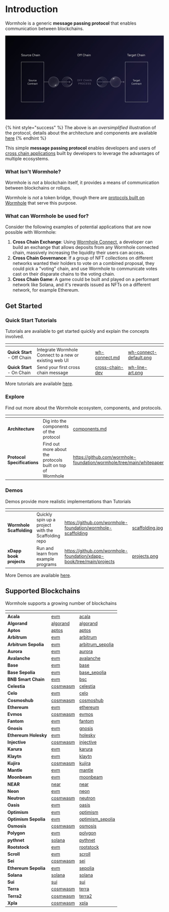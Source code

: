 # Introduction

Wormhole is a generic **message passing protocol** that enables communication between blockchains.

![Overview](.gitbook/assets/oversimplified.jpg)

{% hint style="success" %}
The above is an _oversimplified_ illustration of the protocol, details about the architecture and components are available [here](./reference/components/README.md)
{% endhint %}

This simple **message passing protocol** enables developers and users of [cross chain applications](./reference/glossary.md#xdapps) built by developers to leverage the advantages of multiple ecosystems.

### What Isn't Wormhole?

Wormhole is _not_ a blockchain itself, it provides a means of communication between blockchains or rollups.

Wormhole is _not_ a token bridge, though there are [protocols built on Wormhole](https://www.portalbridge.com/#/transfer) that serve this purpose.

### What can Wormhole be used for?

Consider the following examples of potential applications that are now possible with Wormhole:

1. **Cross Chain Exchange**: Using [Wormhole Connect](./tutorials/quick-start/wormhole-connect/wh-connect.md), a developer can build an exchange that allows deposits from any Wormhole connected chain, massively increasing the liquidity their users can access.
2. **Cross Chain Governance**: If a group of NFT collections on different networks wanted their holders to vote on a combined proposal, they could pick a "voting" chain, and use Wormhole to communicate votes cast on their disparate chains to the voting chain.
3. **Cross Chain Game**: A game could be built and played on a performant network like Solana, and it's rewards issued as NFTs on a different network, for example Ethereum.

## Get Started

### Quick Start Tutorials

Tutorials are available to get started quickly and explain the concepts involved.

<table data-card-size="large" data-view="cards" data-full-width="false"><thead><tr><th></th><th></th><th data-hidden data-card-target data-type="content-ref"></th><th data-hidden data-card-cover data-type="files"></th></tr></thead><tbody><tr><td><strong>Quick Start</strong> - Off Chain</td><td>Integrate Wormhole Connect to a new or existing web UI</td><td><a href="./tutorials/quick-start/wormhole-connect/wh-connect.md">wh-connect.md</a></td><td><a href=".gitbook/assets/wh-connect-default.png">wh-connect-default.png</a></td></tr><tr><td><strong>Quick Start</strong> - On Chain</td><td>Send your first cross chain message</td><td><a href="./tutorials/quick-start/cross-chain-dev/README.md">cross-chain-dev</a></td><td><a href=".gitbook/assets/wh-line-art.png">wh-line-art.png</a></td></tr></tbody></table>

More tutorials are available [here](./tutorials/quick-start/README.md).

### Explore

Find out more about the Wormhole ecosystem, components, and protocols.

<table data-card-size="large" data-view="cards" data-full-width="false"><thead><tr><th></th><th></th><th data-hidden data-card-target data-type="content-ref"></th><th data-hidden data-card-cover data-type="files"></th></tr></thead><tbody><tr><td><strong>Architecture</strong></td><td>Dig into the components of the protocol</td><td><a href="./reference/components/README.md">components.md</a></td><td><a href=".gitbook/assets/detailed-flow.jpg">detailed-flow.jpg</a></td></tr><tr><td><strong>Protocol Specifications</strong></td><td>Find out more about the protocols built on top of Wormhole</td><td><a href="https://github.com/wormhole-foundation/wormhole/tree/main/whitepapers">https://github.com/wormhole-foundation/wormhole/tree/main/whitepapers</a></td><td><a href=".gitbook/assets/protocols.png">protocols.png</a></td></tr></tbody></table>

### Demos

Demos provide more realistic implementations than Tutorials

<table data-card-size="large" data-view="cards" data-full-width="false"><thead><tr><th></th><th></th><th data-hidden data-card-target data-type="content-ref"></th><th data-hidden data-card-cover data-type="files"></th></tr></thead><tbody><tr><td><strong>Wormhole Scaffolding</strong></td><td>Quickly spin up a project with the Scaffolding repo</td><td><a href="https://github.com/wormhole-foundation/wormhole-scaffolding">https://github.com/wormhole-foundation/wormhole-scaffolding</a></td><td><a href=".gitbook/assets/scaffolding.jpg">scaffolding.jpg</a></td></tr><tr><td><strong>xDapp book projects</strong></td><td>Run and learn from example programs</td><td><a href="https://github.com/wormhole-foundation/xdapp-book/tree/main/projects">https://github.com/wormhole-foundation/xdapp-book/tree/main/projects</a></td><td><a href=".gitbook/assets/projects.png">projects.png</a></td></tr></tbody></table>

More Demos are available [here](./tutorials/demos.md).

## Supported Blockchains

Wormhole supports a growing number of blockchains

<table data-view="cards" data-full-width="false"><thead><tr><th></th><th data-hidden data-card-target data-type="content-ref"></th><th data-hidden data-card-cover data-type="files"></th></tr></thead><tbody>

<!--SUPPORTED_BLOCKCHAIN_CARDS-->
<tr>
    <td><strong>Acala</strong></td>
    <td><a href="./blockchain-environments/evm/README.md#acala">evm</a></td>
    <td><a href="./.gitbook/assets/chain-icons/acala.svg">acala</a></td>
</tr>
<tr>
    <td><strong>Algorand</strong></td>
    <td><a href="./blockchain-environments/algorand/README.md#algorand">algorand</a></td>
    <td><a href="./.gitbook/assets/chain-icons/algorand.svg">algorand</a></td>
</tr>
<tr>
    <td><strong>Aptos</strong></td>
    <td><a href="./blockchain-environments/aptos/README.md#aptos">aptos</a></td>
    <td><a href="./.gitbook/assets/chain-icons/aptos.svg">aptos</a></td>
</tr>
<tr>
    <td><strong>Arbitrum</strong></td>
    <td><a href="./blockchain-environments/evm/README.md#arbitrum">evm</a></td>
    <td><a href="./.gitbook/assets/chain-icons/arbitrum.svg">arbitrum</a></td>
</tr>
<tr>
    <td><strong>Arbitrum Sepolia</strong></td>
    <td><a href="./blockchain-environments/evm/README.md#arbitrum_sepolia">evm</a></td>
    <td><a href="./.gitbook/assets/chain-icons/arbitrum_sepolia.svg">arbitrum_sepolia</a></td>
</tr>
<tr>
    <td><strong>Aurora</strong></td>
    <td><a href="./blockchain-environments/evm/README.md#aurora">evm</a></td>
    <td><a href="./.gitbook/assets/chain-icons/aurora.svg">aurora</a></td>
</tr>
<tr>
    <td><strong>Avalanche</strong></td>
    <td><a href="./blockchain-environments/evm/README.md#avalanche">evm</a></td>
    <td><a href="./.gitbook/assets/chain-icons/avalanche.svg">avalanche</a></td>
</tr>
<tr>
    <td><strong>Base</strong></td>
    <td><a href="./blockchain-environments/evm/README.md#base">evm</a></td>
    <td><a href="./.gitbook/assets/chain-icons/base.svg">base</a></td>
</tr>
<tr>
    <td><strong>Base Sepolia</strong></td>
    <td><a href="./blockchain-environments/evm/README.md#base_sepolia">evm</a></td>
    <td><a href="./.gitbook/assets/chain-icons/base_sepolia.svg">base_sepolia</a></td>
</tr>
<tr>
    <td><strong>BNB Smart Chain</strong></td>
    <td><a href="./blockchain-environments/evm/README.md#bsc">evm</a></td>
    <td><a href="./.gitbook/assets/chain-icons/bsc.svg">bsc</a></td>
</tr>
<tr>
    <td><strong>Celestia</strong></td>
    <td><a href="./blockchain-environments/cosmwasm/README.md#celestia">cosmwasm</a></td>
    <td><a href="./.gitbook/assets/chain-icons/celestia.svg">celestia</a></td>
</tr>
<tr>
    <td><strong>Celo</strong></td>
    <td><a href="./blockchain-environments/evm/README.md#celo">evm</a></td>
    <td><a href="./.gitbook/assets/chain-icons/celo.svg">celo</a></td>
</tr>
<tr>
    <td><strong>Cosmoshub</strong></td>
    <td><a href="./blockchain-environments/cosmwasm/README.md#cosmoshub">cosmwasm</a></td>
    <td><a href="./.gitbook/assets/chain-icons/cosmoshub.svg">cosmoshub</a></td>
</tr>
<tr>
    <td><strong>Ethereum</strong></td>
    <td><a href="./blockchain-environments/evm/README.md#ethereum">evm</a></td>
    <td><a href="./.gitbook/assets/chain-icons/ethereum.svg">ethereum</a></td>
</tr>
<tr>
    <td><strong>Evmos</strong></td>
    <td><a href="./blockchain-environments/cosmwasm/README.md#evmos">cosmwasm</a></td>
    <td><a href="./.gitbook/assets/chain-icons/evmos.svg">evmos</a></td>
</tr>
<tr>
    <td><strong>Fantom</strong></td>
    <td><a href="./blockchain-environments/evm/README.md#fantom">evm</a></td>
    <td><a href="./.gitbook/assets/chain-icons/fantom.svg">fantom</a></td>
</tr>
<tr>
    <td><strong>Gnosis</strong></td>
    <td><a href="./blockchain-environments/evm/README.md#gnosis">evm</a></td>
    <td><a href="./.gitbook/assets/chain-icons/gnosis.svg">gnosis</a></td>
</tr>
<tr>
    <td><strong>Ethereum Holesky</strong></td>
    <td><a href="./blockchain-environments/evm/README.md#holesky">evm</a></td>
    <td><a href="./.gitbook/assets/chain-icons/holesky.svg">holesky</a></td>
</tr>
<tr>
    <td><strong>Injective</strong></td>
    <td><a href="./blockchain-environments/cosmwasm/README.md#injective">cosmwasm</a></td>
    <td><a href="./.gitbook/assets/chain-icons/injective.svg">injective</a></td>
</tr>
<tr>
    <td><strong>Karura</strong></td>
    <td><a href="./blockchain-environments/evm/README.md#karura">evm</a></td>
    <td><a href="./.gitbook/assets/chain-icons/karura.svg">karura</a></td>
</tr>
<tr>
    <td><strong>Klaytn</strong></td>
    <td><a href="./blockchain-environments/evm/README.md#klaytn">evm</a></td>
    <td><a href="./.gitbook/assets/chain-icons/klaytn.svg">klaytn</a></td>
</tr>
<tr>
    <td><strong>Kujira</strong></td>
    <td><a href="./blockchain-environments/cosmwasm/README.md#kujira">cosmwasm</a></td>
    <td><a href="./.gitbook/assets/chain-icons/kujira.svg">kujira</a></td>
</tr>
<tr>
    <td><strong>Mantle</strong></td>
    <td><a href="./blockchain-environments/evm/README.md#mantle">evm</a></td>
    <td><a href="./.gitbook/assets/chain-icons/mantle.svg">mantle</a></td>
</tr>
<tr>
    <td><strong>Moonbeam</strong></td>
    <td><a href="./blockchain-environments/evm/README.md#moonbeam">evm</a></td>
    <td><a href="./.gitbook/assets/chain-icons/moonbeam.svg">moonbeam</a></td>
</tr>
<tr>
    <td><strong>NEAR</strong></td>
    <td><a href="./blockchain-environments/near/README.md#near">near</a></td>
    <td><a href="./.gitbook/assets/chain-icons/near.svg">near</a></td>
</tr>
<tr>
    <td><strong>Neon</strong></td>
    <td><a href="./blockchain-environments/evm/README.md#neon">evm</a></td>
    <td><a href="./.gitbook/assets/chain-icons/neon.svg">neon</a></td>
</tr>
<tr>
    <td><strong>Neutron</strong></td>
    <td><a href="./blockchain-environments/cosmwasm/README.md#neutron">cosmwasm</a></td>
    <td><a href="./.gitbook/assets/chain-icons/neutron.svg">neutron</a></td>
</tr>
<tr>
    <td><strong>Oasis</strong></td>
    <td><a href="./blockchain-environments/evm/README.md#oasis">evm</a></td>
    <td><a href="./.gitbook/assets/chain-icons/oasis.svg">oasis</a></td>
</tr>
<tr>
    <td><strong>Optimism</strong></td>
    <td><a href="./blockchain-environments/evm/README.md#optimism">evm</a></td>
    <td><a href="./.gitbook/assets/chain-icons/optimism.svg">optimism</a></td>
</tr>
<tr>
    <td><strong>Optimism Sepolia</strong></td>
    <td><a href="./blockchain-environments/evm/README.md#optimism_sepolia">evm</a></td>
    <td><a href="./.gitbook/assets/chain-icons/optimism_sepolia.svg">optimism_sepolia</a></td>
</tr>
<tr>
    <td><strong>Osmosis</strong></td>
    <td><a href="./blockchain-environments/cosmwasm/README.md#osmosis">cosmwasm</a></td>
    <td><a href="./.gitbook/assets/chain-icons/osmosis.svg">osmosis</a></td>
</tr>
<tr>
    <td><strong>Polygon</strong></td>
    <td><a href="./blockchain-environments/evm/README.md#polygon">evm</a></td>
    <td><a href="./.gitbook/assets/chain-icons/polygon.svg">polygon</a></td>
</tr>
<tr>
    <td><strong>pythnet</strong></td>
    <td><a href="./blockchain-environments/solana/README.md#pythnet">solana</a></td>
    <td><a href="./.gitbook/assets/chain-icons/pythnet.svg">pythnet</a></td>
</tr>
<tr>
    <td><strong>Rootstock</strong></td>
    <td><a href="./blockchain-environments/evm/README.md#rootstock">evm</a></td>
    <td><a href="./.gitbook/assets/chain-icons/rootstock.svg">rootstock</a></td>
</tr>
<tr>
    <td><strong>Scroll</strong></td>
    <td><a href="./blockchain-environments/evm/README.md#scroll">evm</a></td>
    <td><a href="./.gitbook/assets/chain-icons/scroll.svg">scroll</a></td>
</tr>
<tr>
    <td><strong>Sei</strong></td>
    <td><a href="./blockchain-environments/cosmwasm/README.md#sei">cosmwasm</a></td>
    <td><a href="./.gitbook/assets/chain-icons/sei.svg">sei</a></td>
</tr>
<tr>
    <td><strong>Ethereum Sepolia</strong></td>
    <td><a href="./blockchain-environments/evm/README.md#sepolia">evm</a></td>
    <td><a href="./.gitbook/assets/chain-icons/sepolia.svg">sepolia</a></td>
</tr>
<tr>
    <td><strong>Solana</strong></td>
    <td><a href="./blockchain-environments/solana/README.md#solana">solana</a></td>
    <td><a href="./.gitbook/assets/chain-icons/solana.svg">solana</a></td>
</tr>
<tr>
    <td><strong>Sui</strong></td>
    <td><a href="./blockchain-environments/sui/README.md#sui">sui</a></td>
    <td><a href="./.gitbook/assets/chain-icons/sui.svg">sui</a></td>
</tr>
<tr>
    <td><strong>Terra</strong></td>
    <td><a href="./blockchain-environments/cosmwasm/README.md#terra">cosmwasm</a></td>
    <td><a href="./.gitbook/assets/chain-icons/terra.svg">terra</a></td>
</tr>
<tr>
    <td><strong>Terra2</strong></td>
    <td><a href="./blockchain-environments/cosmwasm/README.md#terra2">cosmwasm</a></td>
    <td><a href="./.gitbook/assets/chain-icons/terra2.svg">terra2</a></td>
</tr>
<tr>
    <td><strong>Xpla</strong></td>
    <td><a href="./blockchain-environments/cosmwasm/README.md#xpla">cosmwasm</a></td>
    <td><a href="./.gitbook/assets/chain-icons/xpla.svg">xpla</a></td>
</tr>
<!--SUPPORTED_BLOCKCHAIN_CARDS-->

</tbody></table>
